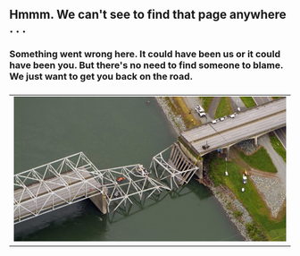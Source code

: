 ﻿
<h2>Hmmm.  We can't see to find that page anywhere . . .</h2>

<h3>Something went wrong here.  It could have been us or it could have been you.  But there's no need to find someone to blame.  We just want to get you back on the road.<h3>
<div>
<table align="center">
<tr><td>
<img src="https://raw.githubusercontent.com/Obrary/public-site-assets/master/404/images/404-Bridge-800x425.jpg" alt="Obrary 404">
</td></tr>
<table>
</div>